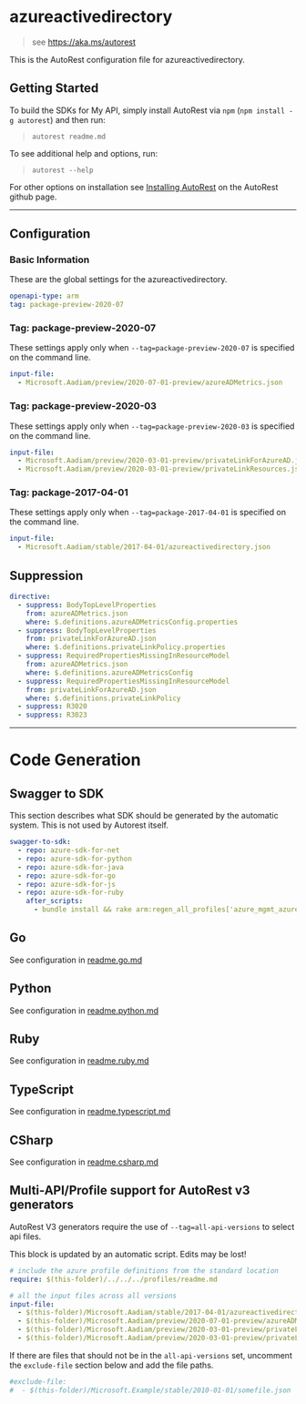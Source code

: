 # azureactivedirectory

> see https://aka.ms/autorest

This is the AutoRest configuration file for azureactivedirectory.

## Getting Started

To build the SDKs for My API, simply install AutoRest via `npm` (`npm install -g autorest`) and then run:

> `autorest readme.md`

To see additional help and options, run:

> `autorest --help`

For other options on installation see [Installing AutoRest](https://aka.ms/autorest/install) on the AutoRest github page.

---

## Configuration

### Basic Information

These are the global settings for the azureactivedirectory.

``` yaml
openapi-type: arm
tag: package-preview-2020-07
```

### Tag: package-preview-2020-07

These settings apply only when `--tag=package-preview-2020-07` is specified on the command line.

```yaml $(tag) == 'package-preview-2020-07'
input-file:
  - Microsoft.Aadiam/preview/2020-07-01-preview/azureADMetrics.json
```

### Tag: package-preview-2020-03

These settings apply only when `--tag=package-preview-2020-03` is specified on the command line.

```yaml $(tag) == 'package-preview-2020-07'
input-file:
  - Microsoft.Aadiam/preview/2020-03-01-preview/privateLinkForAzureAD.json
  - Microsoft.Aadiam/preview/2020-03-01-preview/privateLinkResources.json
```

### Tag: package-2017-04-01

These settings apply only when `--tag=package-2017-04-01` is specified on the command line.

``` yaml $(tag) == 'package-2017-04-01'
input-file:
  - Microsoft.Aadiam/stable/2017-04-01/azureactivedirectory.json
```

## Suppression
``` yaml
directive:
  - suppress: BodyTopLevelProperties
    from: azureADMetrics.json
    where: $.definitions.azureADMetricsConfig.properties
  - suppress: BodyTopLevelProperties
    from: privateLinkForAzureAD.json
    where: $.definitions.privateLinkPolicy.properties
  - suppress: RequiredPropertiesMissingInResourceModel
    from: azureADMetrics.json
    where: $.definitions.azureADMetricsConfig
  - suppress: RequiredPropertiesMissingInResourceModel
    from: privateLinkForAzureAD.json
    where: $.definitions.privateLinkPolicy
  - suppress: R3020
  - suppress: R3023
```

---

# Code Generation

## Swagger to SDK

This section describes what SDK should be generated by the automatic system.
This is not used by Autorest itself.

``` yaml $(swagger-to-sdk)
swagger-to-sdk:
  - repo: azure-sdk-for-net
  - repo: azure-sdk-for-python
  - repo: azure-sdk-for-java
  - repo: azure-sdk-for-go
  - repo: azure-sdk-for-js
  - repo: azure-sdk-for-ruby
    after_scripts:
      - bundle install && rake arm:regen_all_profiles['azure_mgmt_azureactivedirectory']
```

## Go

See configuration in [readme.go.md](./readme.go.md)

## Python

See configuration in [readme.python.md](./readme.python.md)

## Ruby

See configuration in [readme.ruby.md](./readme.ruby.md)

## TypeScript

See configuration in [readme.typescript.md](./readme.typescript.md)

## CSharp

See configuration in [readme.csharp.md](./readme.csharp.md)

## Multi-API/Profile support for AutoRest v3 generators

AutoRest V3 generators require the use of `--tag=all-api-versions` to select api files.

This block is updated by an automatic script. Edits may be lost!

``` yaml $(tag) == 'all-api-versions' /* autogenerated */
# include the azure profile definitions from the standard location
require: $(this-folder)/../../../profiles/readme.md

# all the input files across all versions
input-file:
  - $(this-folder)/Microsoft.Aadiam/stable/2017-04-01/azureactivedirectory.json
  - $(this-folder)/Microsoft.Aadiam/preview/2020-07-01-preview/azureADMetrics.json
  - $(this-folder)/Microsoft.Aadiam/preview/2020-03-01-preview/privateLinkForAzureAD.json
  - $(this-folder)/Microsoft.Aadiam/preview/2020-03-01-preview/privateLinkResources.json


```

If there are files that should not be in the `all-api-versions` set,
uncomment the  `exclude-file` section below and add the file paths.

``` yaml $(tag) == 'all-api-versions'
#exclude-file: 
#  - $(this-folder)/Microsoft.Example/stable/2010-01-01/somefile.json
```
